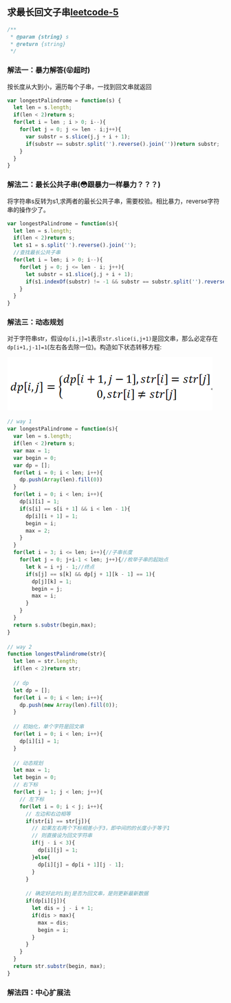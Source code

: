 <!-- 最长回文子串.md -->
## 求最长回文子串[leetcode-5](https://leetcode-cn.com/problems/longest-palindromic-substring/)
```js
/**
 * @param {string} s
 * @return {string}
 */
```
### 解法一：暴力解答(:stuck_out_tongue_closed_eyes:超时)
按长度从大到小，遍历每个子串，一找到回文串就返回
```js
var longestPalindrome = function(s) {
  let len = s.length;
  if(len < 2)return s;
  for(let i = len ; i > 0; i--){
    for(let j = 0; j <= len - i;j++){
      var substr = s.slice(j,j + i + 1);
      if(substr == substr.split('').reverse().join(''))return substr;
    }
  }
}
```

### 解法二：最长公共子串(:flushed:跟暴力一样暴力？？？)
将字符串s反转为s1,求两者的最长公共子串，需要校验。相比暴力，reverse字符串的操作少了。
```js
var longestPalindrome = function(s){
  let len = s.length;
  if(len < 2)return s;
  let s1 = s.split('').reverse().join('');
  //查找最长公共子串
  for(let i = len; i > 0; i--){
    for(let j = 0; j <= len - i; j++){
      let substr = s1.slice(j,j + i + 1);
      if(s1.indexOf(substr) != -1 && substr == substr.split('').reverse().join(''))return substr;
    }
  }
}
```

### 解法三：动态规划
对于字符串str，假设```dp[i,j]=1```表示```str.slice(i,j+1)```是回文串，那么必定存在```dp[i+1,j-1]=1```(左右各去除一位)。构造如下状态转移方程:

![image](https://github.com/AddJunZ/Front-End/blob/master/img/leetcode-5.png)
```js
// way 1
var longestPalindrome = function(s){
  var len = s.length;
  if(len < 2)return s;
  var max = 1;
  var begin = 0;
  var dp = [];
  for(let i = 0; i < len; i++){
    dp.push(Array(len).fill(0))
  }
  for(let i = 0; i < len; i++){
    dp[i][i] = 1;
    if(s[i] == s[i + 1] && i < len - 1){
      dp[i][i + 1] = 1;
      begin = i;
      max = 2;
    }
  }
  for(let i = 3; i <= len; i++){//子串长度
    for(let j = 0; j+i-1 < len; j++){//枚举子串的起始点
      let k = i +j - 1;//终点
      if(s[j] == s[k] && dp[j + 1][k - 1] == 1){
        dp[j][k] = 1;
        begin = j;
        max = i;
      }
    }
  }
  return s.substr(begin,max);
}

// way 2
function longestPalindrome(str){
  let len = str.length;
  if(len < 2)return str;

  // dp
  let dp = [];
  for(let i = 0; i < len; i++){
    dp.push(new Array(len).fill(0));
  }

  // 初始化，单个字符是回文串
  for(let i = 0; i < len; i++){
    dp[i][i] = 1;
  }

  // 动态规划
  let max = 1;
  let begin = 0;
  // 右下标
  for(let j = 1; j < len; j++){
    // 左下标
    for(let i = 0; i < j; i++){
      // 左边和右边相等
      if(str[i] == str[j]){
        // 如果左右两个下标相差小于3，即中间的的长度小于等于1
        // 则直接设为回文字符串
        if(j - i < 3){
          dp[i][j] = 1;
        }else{
          dp[i][j] = dp[i + 1][j - 1];
        }
      }

      // 确定好此时i到j是否为回文串，是则更新最新数据
      if(dp[i][j]){
        let dis = j - i + 1;
        if(dis > max){
          max = dis;
          begin = i;
        }
      }
    }
  }
  return str.substr(begin, max);
}
```

### 解法四：中心扩展法

```js

```